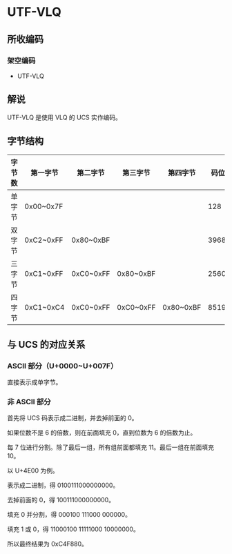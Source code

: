 # UTF-VLQ
## 所收编码
### 架空编码
- UTF-VLQ

## 解说
UTF-VLQ 是使用 VLQ 的 UCS 实作编码。

## 字节结构
|字节数|第一字节|第二字节|第三字节|第四字节|码位数|注释|
|-|-|-|-|-|-|-|
|单字节|0x00\~0x7F||||128||
|双字节|0xC2\~0xFF|0x80\~0xBF|||3968||
|三字节|0xC1\~0xFF|0xC0\~0xFF|0x80\~0xBF||256000||
|四字节|0xC1\~0xC4|0xC0\~0xFF|0xC0\~0xFF|0x80\~0xBF|851968||

## 与 UCS 的对应关系
### ASCII 部分（U+0000\~U+007F）
直接表示成单字节。

### 非 ASCII 部分
首先将 UCS 码表示成二进制，并去掉前面的 0。

如果位数不是 6 的倍数，则在前面填充 0，直到位数为 6 的倍数为止。

每 7 位进行分割。除了最后一组，所有组前面都填充 11。最后一组在前面填充 10。

以 U+4E00 为例。

表示成二进制，得 0100111000000000。

去掉前面的 0，得 100111000000000。

填充 0 并分割，得 000100 111000 000000。

填充 1 或 0，得 11000100 11111000 10000000。

所以最终结果为 0xC4F880。
